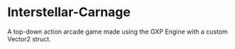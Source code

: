 # Interstellar-Carnage
A top-down action arcade game made using the GXP Engine with a custom Vector2 struct.

